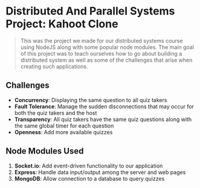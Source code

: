 # Distributed And Parallel Systems Project: Kahoot Clone
> This was the project we made for our distributed systems course using NodeJS along with some popular node modules. The main goal of this project was to teach ourselves how to go about building a distributed system as well as some of the challenges that arise when creating such applications.

## Challenges
* **Concurrency**: Displaying the same question to all quiz takers
* **Fault Tolerance**: Manage the sudden disconnections that may occur for both the quiz takers and the host
* **Transparency**: All quiz takers have the same quiz questions along with the same global timer for each question
* **Openness**: Add more available quizzes

## Node Modules Used
1. **Socket.io**: Add event-driven functionality to our application
1. **Express**: Handle data input/output among the server and web pages
1. **MongoDB**: Allow connection to a database to query quizzes
